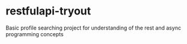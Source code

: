 # restfulapi-tryout
Basic profile searching project for understanding of the rest and async programming concepts
